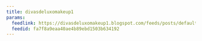 ```yaml
---
title: divasdeluxomakeup1
params:
  feedlink: https://divasdeluxomakeup1.blogspot.com/feeds/posts/default?alt=rss
  feedid: fa7f8a9eaa40ae4b89ebd1503b634192
---
```

